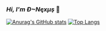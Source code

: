 ### ***Hi, I'm Ð~Nęxμş*** 👋

[![Anurag's GitHub stats](https://github-readme-stats.vercel.app/api?username=D-Nexus&show_icons=true&theme=tokyonight&count_private=true)](https://github.com/anuraghazra/github-readme-stats)
[![Top Langs](https://github-readme-stats.vercel.app/api/top-langs/?username=D-Nexus&layout=compact)](https://github.com/anuraghazra/github-readme-stats)
